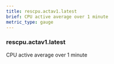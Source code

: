 ```yaml
---
title: rescpu.actav1.latest
brief: CPU active average over 1 minute
metric_type: gauge
---
```

### rescpu.actav1.latest

CPU active average over 1 minute